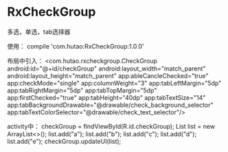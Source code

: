 # RxCheckGroup
多选，单选，tab选择器

使用：
compile 'com.hutao:RxCheckGroup:1.0.0'

布局中引入：
    <com.hutao.rxcheckgroup.CheckGroup
        android:id="@+id/checkGroup"
        android:layout_width="match_parent"
        android:layout_height="match_parent"
        app:ableCancleChecked="true"
        app:checkMode="single"
        app:columnWeight="3"
        app:tabLeftMargin="5dp"
        app:tabRightMargin="5dp"
        app:tabTopMargin="5dp"
        app:firstChecked="true"
        app:tabHeight="40dp"
        app:tabTextSize="14"
        app:tabBackgroundDrawable="@drawable/check_background_selector"
        app:tabTextColorSelector="@drawable/check_text_selector"/>
        
        
activity中：
   checkGroup = findViewById(R.id.checkGroup);
        List<String> list = new ArrayList<>();
        list.add("a");
        list.add("b");
        list.add("c");
        list.add("d");
        list.add("e");
        checkGroup.updateUI(list);
